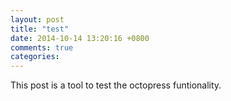```yaml
---
layout: post
title: "test"
date: 2014-10-14 13:20:16 +0800
comments: true
categories: 
---
```


This post is a tool to test the octopress funtionality.